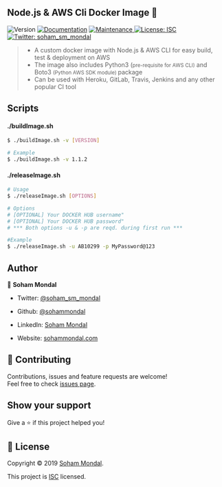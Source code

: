    
## Node.js & AWS Cli Docker Image :whale:

<p>
<img  alt="Version"  src="https://img.shields.io/badge/version-0.1.0-blue.svg?cacheSeconds=2592000"  />
<a  href="https://github.com/sohammondal/url_shortner#readme">
<img  alt="Documentation"  src="https://img.shields.io/badge/documentation-yes-brightgreen.svg"  target="_blank"  /></a>
<a  href="https://github.com/sohammondal/url_shortner/graphs/commit-activity">
<img  alt="Maintenance"  src="https://img.shields.io/badge/Maintained%3F-yes-green.svg"  target="_blank"  />
</a>
<a  href="https://github.com/sohammondal/url_shortner/blob/master/LICENSE">
<img  alt="License: ISC"  src="https://img.shields.io/badge/License-ISC-yellow.svg"  target="_blank"  />
</a><a  href="https://twitter.com/soham_sm_mondal">
<img  alt="Twitter: soham_sm_mondal"  src="https://img.shields.io/twitter/follow/soham_sm_mondal.svg?style=social"  target="_blank"  /></a></p>

> -  A custom docker image with Node.js & AWS CLI for easy build, test &
   deployment on AWS
> - The image also includes Python3  (<small>pre-requisite for AWS CLI)</small> and Boto3 <small>(Python AWS SDK module) </small> package
> - Can be used with Heroku, GitLab, Travis, Jenkins and any other popular CI tool


## Scripts

#### ./buildImage.sh
```bash 
$ ./buildImage.sh -v [VERSION]

# Example
$ ./buildImage.sh -v 1.1.2
```

#### ./releaseImage.sh
```bash 
# Usage
$ ./releaseImage.sh [OPTIONS]

# Options
# [OPTIONAL] Your DOCKER HUB username"
# [OPTIONAL] Your DOCKER HUB password"
# *** Both options -u & -p are reqd. during first run ***

#Example 
$ ./releaseImage.sh -u AB10299 -p MyPassword@123
```



## Author

  

  

  

👤 **Soham Mondal**

  

  

  

* Twitter: [@soham_sm_mondal](https://twitter.com/soham_sm_mondal)

  

  

* Github: [@sohammondal](https://github.com/sohammondal)

  

  

* LinkedIn: [Soham Mondal](https://www.linkedin.com/in/soham-sm-mondal/)

* Website: [sohammondal.com](https://sohammondal.com)

  

  

  

## 🤝 Contributing

  

  

  

Contributions, issues and feature requests are welcome!<br  />Feel free to check [issues page](https://github.com/sohammondal/url_shortner/issues).

  

  

  

## Show your support

  

  

  

Give a ⭐️ if this project helped you!

  

  

  

## 📝 License

  

  

  

Copyright © 2019 [Soham Mondal](https://github.com/sohammondal).<br  />

  

  

This project is [ISC](https://github.com/sohammondal/url_shortner/blob/master/LICENSE) licensed.